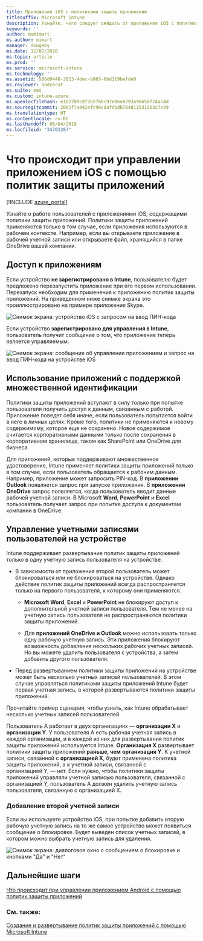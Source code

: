 ```yaml
---
title: Приложения iOS с политиками защиты приложений
titlesuffix: Microsoft Intune
description: Узнайте, чего следует ожидать от приложения iOS с политиками защиты.
keywords: ''
author: msmimart
ms.author: mimart
manager: dougeby
ms.date: 12/07/2016
ms.topic: article
ms.prod: ''
ms.service: microsoft-intune
ms.technology: ''
ms.assetid: 586d9440-3813-4dec-b865-8bd319befde0
ms.reviewer: andcerat
ms.suite: ems
ms.custom: intune-azure
ms.openlocfilehash: e1b2789c8f3b57bbc97e06e8793a96656f74a54d
ms.sourcegitcommit: 2061f7a442efc96c8afd5db764d11531563c7e39
ms.translationtype: HT
ms.contentlocale: ru-RU
ms.lasthandoff: 06/04/2018
ms.locfileid: "34703287"
---
```

# <a name="what-to-expect-when-your-ios-app-is-managed-by-app-protection-policies"></a>Что происходит при управлении приложением iOS с помощью политик защиты приложений

[!INCLUDE [azure_portal](./includes/azure_portal.md)]

Узнайте о работе пользователей с приложениями iOS, содержащими политики защиты приложений. Политики защиты приложений применяются только в том случае, если приложения используются в рабочем контексте. Например, если вы открываете приложение в рабочей учетной записи или открываете файл, хранящийся в папке OneDrive вашей компании.
##  <a name="accessing-apps"></a>Доступ к приложениям

Если устройство **не зарегистрировано в Intune**, пользователю будет предложено перезапустить приложение при его первом использовании.  Перезапуск необходим для применения к приложению политик защиты приложений. На приведенном ниже снимке экрана это проиллюстрировано на примере приложения Skype.


![Снимок экрана: устройство iOS с запросом на ввод ПИН-кода](./media/ios-pin-prompt.png)

Если устройство **зарегистрировано для управления в Intune**, пользователь получит сообщение о том, что приложение теперь является управляемым.

![Снимок экрана: сообщение об управлении приложением и запрос на ввод ПИН-кода на устройстве iOS](./media/ios-managed-devices-pin-prompt.png)

##  <a name="using-apps-with-multi-identity-support"></a>Использование приложений с поддержкой множественной идентификации

Политики защиты приложений вступают в силу только при попытке пользователя получить доступ к данным, связанным с работой. Приложение поведет себя иначе, если пользователь попытается войти в него в личных целях. Кроме того, политики не применяются к новому содержимому, которое еще не сохранено. Новое содержимое считается корпоративными данными только после сохранения в корпоративном хранилище, таком как SharePoint или OneDrive для бизнеса.

Для приложений, которые поддерживают множественное удостоверение, Intune применяет политики защиты приложений только в том случае, если пользователь обращается к рабочим данным.  Например, приложение может запросить PIN-код.  В **приложении Outlook** появляется запрос при запуске приложения. В **приложении OneDrive** запрос появляется, когда пользователь вводит данные рабочей учетной записи.  В Microsoft **Word**, **PowerPoint** и **Excel** пользователь получает запрос при попытке доступа к документам компании в OneDrive.
##  <a name="managing-user-accounts-on-the-device"></a>Управление учетными записями пользователей на устройстве

Intune поддерживает развертывание политик защиты приложений только в одну учетную запись пользователя на устройстве.

* В зависимости от приложения второй пользователь может блокироваться или не блокироваться на устройстве. Однако действие политик защиты приложений всегда распространяется только на первого пользователя, к которому они применяются.
  * **Microsoft Word**, **Excel** и **PowerPoint** не блокируют доступ к дополнительной учетной записи пользователя. Тем не менее на учетную запись пользователя не распространяются политики защиты приложений.

  * Для **приложений OneDrive и Outlook** можно использовать только одну рабочую учетную запись.  Эти приложения блокируют возможность добавления нескольких рабочих учетных записей.  Но вы можете удалить пользователя с устройства, а затем добавить другого пользователя.

* Перед развертыванием политики защиты приложений на устройстве может быть несколько учетных записей пользователей. В этом случае управляться политиками защиты приложений Intune будет первая учетная запись, в которой развертываются политики защиты приложений.


Прочитайте пример сценария, чтобы узнать, как Intune обрабатывает несколько учетных записей пользователей.

Пользователь A работает в двух организациях — **организации X** и **организации Y**. У пользователя A есть рабочая учетная запись в каждой организации, и в каждой из них для развертывания политик защиты приложений используется Intune. **Организация X** развертывает политики защиты приложений **раньше, чем** **организация Y**. К учетной записи, связанной с **организацией X**, будет применена политика защиты приложений, а к учетной записи, связанной с организацией Y, — нет. Если нужно, чтобы политики защиты приложений управляли учетной записью пользователя, связанной с организацией Y, пользователь А должен удалить учетную запись пользователя, связанную с организацией X.
### <a name="adding-a-second-account"></a>Добавление второй учетной записи

Если вы используете устройство iOS, при попытке добавить вторую рабочую учетную запись на то же самое устройство может появиться сообщение о блокировке.  Будет выведен список учетных записей, в котором можно выбрать учетную запись для удаления.

![Снимок экрана: диалоговое окно с сообщением о блокировке и кнопками "Да" и "Нет"](./media/ios-switch-user.PNG)

## <a name="next-steps"></a>Дальнейшие шаги
[Что происходит при управлении приложением Android с помощью политик защиты приложений](app-protection-enabled-apps-android.md)
### <a name="see-also"></a>См. также:
[Создание и развертывание политик защиты приложений с помощью Microsoft Intune](app-protection-policies.md)
